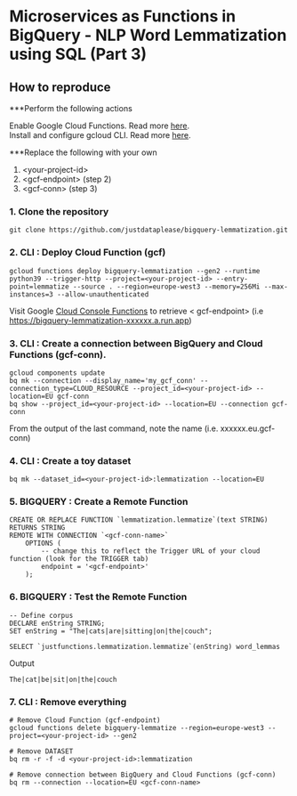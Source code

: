 # Microservices as Functions in BigQuery - NLP Word Lemmatization using SQL (Part 3)

## How to reproduce

***Perform the following actions

Enable Google Cloud Functions. Read more [here](https://cloud.google.com/functions/docs/create-deploy-gcloud). \
Install and configure gcloud CLI. Read more [here](https://cloud.google.com/functions/docs/create-deploy-gcloud). 

***Replace the following with your own

1) \<your-project-id>
2) \<gcf-endpoint> (step 2)
3) \<gcf-conn> (step 3)

### 1. Clone the repository

    git clone https://github.com/justdataplease/bigquery-lemmatization.git

### 2. CLI : Deploy Cloud Function (gcf)

    gcloud functions deploy bigquery-lemmatization --gen2 --runtime python39 --trigger-http --project=<your-project-id> --entry-point=lemmatize --source . --region=europe-west3 --memory=256Mi --max-instances=3 --allow-unauthenticated

Visit Google [Cloud Console Functions](https://console.cloud.google.com/functions/list?project=) to retrieve <
gcf-endpoint> (i.e https://bigquery-lemmatization-xxxxxx.a.run.app)

### 3. CLI : Create a connection between BigQuery and Cloud Functions (gcf-conn).

    gcloud components update
    bq mk --connection --display_name='my_gcf_conn' --connection_type=CLOUD_RESOURCE --project_id=<your-project-id> --location=EU gcf-conn
    bq show --project_id=<your-project-id> --location=EU --connection gcf-conn

From the output of the last command, note the name <gcf-conn-name> (i.e. xxxxxx.eu.gcf-conn)

### 4. CLI : Create a toy dataset

    bq mk --dataset_id=<your-project-id>:lemmatization --location=EU

### 5. BIGQUERY : Create a Remote Function

    CREATE OR REPLACE FUNCTION `lemmatization.lemmatize`(text STRING)
    RETURNS STRING
    REMOTE WITH CONNECTION `<gcf-conn-name>`
        OPTIONS (
            -- change this to reflect the Trigger URL of your cloud function (look for the TRIGGER tab)
            endpoint = '<gcf-endpoint>'
        );

### 6. BIGQUERY : Test the Remote Function

    -- Define corpus
    DECLARE enString STRING;
    SET enString = "The|cats|are|sitting|on|the|couch";

    SELECT `justfunctions.lemmatization.lemmatize`(enString) word_lemmas

Output

    The|cat|be|sit|on|the|couch

### 7. CLI : Remove everything

    # Remove Cloud Function (gcf-endpoint)
    gcloud functions delete bigquery-lemmatize --region=europe-west3 --project=<your-project-id> --gen2

    # Remove DATASET
    bq rm -r -f -d <your-project-id>:lemmatization

    # Remove connection between BigQuery and Cloud Functions (gcf-conn)
    bq rm --connection --location=EU <gcf-conn-name>